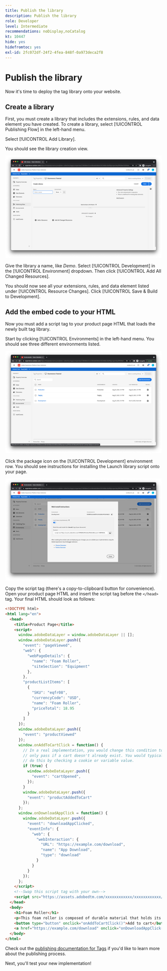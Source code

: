 ```yaml
---
title: Publish the library
description: Publish the library
role: Developer
level: Intermediate
recommendations: noDisplay,noCatalog
kt: 10447
hide: yes
hidefromtoc: yes
exl-id: 2fc072df-24f2-4fea-848f-0a973deca2f8
---
```

# Publish the library

Now it's time to deploy the tag library onto your website.

## Create a library

First, you must create a library that includes the extensions, rules, and data element you have created. To create a library, select [!UICONTROL Publishing Flow] in the left-hand menu.

Select [!UICONTROL Add Library].

You should see the library creation view.

![tag library creation](../../../assets/implementation-strategy/tags-library-creation.png)

Give the library a name, like _Demo_. Select [!UICONTROL Development] in the [!UICONTROL Environment] dropdown. Then click [!UICONTROL Add All Changed Resources].

You should now see all your extensions, rules, and data element listed under [!UICONTROL Resource Changes]. Click [!UICONTROL Save & Build to Development].

## Add the embed code to your HTML

Now you must add a script tag to your product page HTML that loads the newly built tag library.

Start by clicking [!UICONTROL Environments] in the left-hand menu. You should see three different environments listed. 

![Tags environments](../../../assets/implementation-strategy/tags-environments.png)

Click the package icon on the [!UICONTROL Development] environment row. You should see instructions for installing the Launch library script onto your page.

![Tags installation instructions](../../../assets/implementation-strategy/tags-installation-instructions.png)

Copy the script tag (there's a copy-to-clipboard button for convenience). Open your product page HTML and insert the script tag before the `</head>` tag. Your final HTML should look as follows:

```html
<!DOCTYPE html>
<html lang="en">
  <head>
    <title>Product Page</title>
    <script>
      window.adobeDataLayer = window.adobeDataLayer || [];
      window.adobeDataLayer.push({
        "event": "pageViewed",
        "web": {
          "webPageDetails": {
            "name": "Foam Roller",
            "siteSection": "Equipment"
          },
        },
        "productListItems": [
          {
            "SKU": "eqfr08",
            "currencyCode": "USD",
            "name": "Foam Roller",
            "priceTotal": 18.95
          }
        ]
      });
      window.adobeDataLayer.push({
        "event": "productViewed"
      });
      window.onAddToCartClick = function() {
        // In a real implementation, you would change this condition to 
        // only pass if a cart doesn't already exist. You would typically 
        // do this by checking a cookie or variable value.
        if (true) {
          window.adobeDataLayer.push({
            "event": "cartOpened",
          });
        }
        window.adobeDataLayer.push({
          "event": "productAddedToCart"
        });
      };
      window.onDownloadAppClick = function() {
        window.adobeDataLayer.push({
          "event": "downloadAppClicked",
          "eventInfo": {
            "web": {
              "webInteraction": {
                "URL": "https://example.com/download",
                "name": "App Download",
                "type": "download"
              }
            }
          }
        });
      };
    </script>
    <!--Swap this script tag with your own-->
    <script src="https://assets.adobedtm.com/xxxxxxxxxxxx/xxxxxxxxxxxx/launch-xxxxxxxxxxxx-development.min.js" async></script>
  </head>
  <body>
    <h1>Foam Roller</h1>
    <p>This foam roller is composed of durable material that holds its shape and delivers deep tissue therapy. Purchase now for only $18.95!</p>
    <button type="button" onclick="onAddToCartClick()">Add to cart</button>
    <a href="https://example.com/download" onclick="onDownloadAppClick()">Download the app</a>
  </body>
</html>
```

Check out the [publishing documentation for Tags](https://experienceleague.adobe.com/docs/experience-platform/tags/publish/overview.html) if you'd like to learn more about the publishing process.

Next, you'll test your new implementation!
